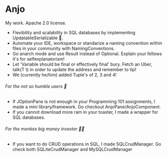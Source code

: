 # Anjo
My work. Apache 2.0 license.

* Flexibility and scalability in SQL databases by implementing UpdatableSerializable 🌈.
* Automate your IDE, workspace or standarize a naming convention within files in your community with NamingConventions.
* Go anarch mode and use Result<T> instead of Optional<T>. Explain your fellows it's for selfexplanatorism!
* Let 'Variable should be final or effectively final' bury. Fetch an Uber<T>, talk(T t) in order to update the address and remember to tip!
* We (currently he/him) added Tuple's of 2, 3 and 4!

###### For the not so humble users 🤨
* If JOptionPane is not enough in your Programming 101 assignments, I made a mini library/framework. Go checkout AnjoPane/AnjoComponent.
* If you cannot download more ram in your toaster, I made a wrapper for SQL databases.

###### For the monkes big money investor 🦍💵
* If you want to do CRUD operations in SQL, I made SQLCrudManager. Go check both SQLiteCrudManager and MySQLCrudManager
